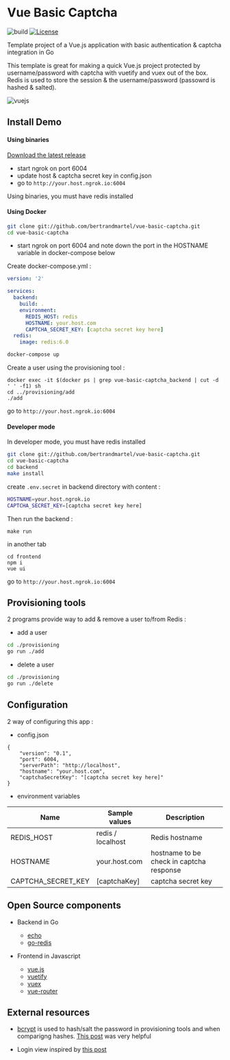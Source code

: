 # Vue Basic Captcha

![build](https://github.com/bertrandmartel/vue-basic-captcha/workflows/build/badge.svg) [![License](http://img.shields.io/:license-mit-blue.svg)](LICENSE.md)

Template project of a Vue.js application with basic authentication & captcha integration in Go

This template is great for making a quick Vue.js project protected by username/password with captcha with vuetify and vuex out of the box. Redis is used to store the session & the username/password (passowrd is hashed & salted).

![vuejs](https://user-images.githubusercontent.com/5183022/81025085-bd82b880-8e75-11ea-9d45-814ece3f9697.png)

## Install Demo

#### Using binaries

[Download the latest release](https://github.com/bertrandmartel/vue-basic-captcha/releases/latest)

* start ngrok on port 6004
* update host & captcha secret key in config.json
* go to `http://your.host.ngrok.io:6004`

Using binaries, you must have redis installed 

#### Using Docker

```bash
git clone git://github.com/bertrandmartel/vue-basic-captcha.git
cd vue-basic-captcha
```

* start ngrok on port 6004 and note down the port in the HOSTNAME variable in docker-compose below

Create docker-compose.yml :

```yaml
version: '2'

services:
  backend:
    build: .
    environment:
      REDIS_HOST: redis
      HOSTNAME: your.host.com
      CAPTCHA_SECRET_KEY: [captcha secret key here]
  redis:
    image: redis:6.0
```

```bash
docker-compose up
```

Create a user using the provisioning tool :
```
docker exec -it $(docker ps | grep vue-basic-captcha_backend | cut -d ' ' -f1) sh
cd ../provisioning/add
./add
```

go to `http://your.host.ngrok.io:6004`

#### Developer mode

In developer mode, you must have redis installed 

```bash
git clone git://github.com/bertrandmartel/vue-basic-captcha.git
cd vue-basic-captcha
cd backend
make install
```

create `.env.secret` in backend directory with content : 

```bash
HOSTNAME=your.host.ngrok.io
CAPTCHA_SECRET_KEY=[captcha secret key here]
```

Then run the backend :

```basj
make run
```

in another tab

```
cd frontend
npm i
vue ui
```

go to `http://your.host.ngrok.io:6004`

## Provisioning tools

2 programs provide way to add & remove a user to/from Redis :

* add a user

```bash
cd ./provisioning
go run ./add
```

* delete a user

```bash
cd ./provisioning
go run ./delete
```

## Configuration

2 way of configuring this app :

* config.json

```
{
    "version": "0.1",
    "port": 6004,
    "serverPath": "http://localhost",
    "hostname": "your.host.com",
    "captchaSecretKey": "[captcha secret key here]"
}
```

* environment variables 

|  Name  | Sample values  | Description |
|--------|--------------|---------------|
| REDIS_HOST |  redis / localhost |  Redis hostname |
| HOSTNAME   |  your.host.com     | hostname to be check in captcha response |
| CAPTCHA_SECRET_KEY |  [captchaKey]  | captcha secret key | 

## Open Source components

* Backend in Go

  * [echo](https://echo.labstack.com/)
  * [go-redis](https://github.com/go-redis/redis)

* Frontend in Javascript

  * [vue.js](https://vuejs.org/)
  * [vuetify](https://vuetifyjs.com/en/getting-started/quick-start/)
  * [vuex](https://vuex.vuejs.org/)
  * [vue-router](https://router.vuejs.org/)

## External resources

* [bcrypt](https://godoc.org/golang.org/x/crypto/bcrypt) is used to hash/salt the password in provisioning tools and when comparigng hashes. [This post](https://medium.com/@jcox250/password-hash-salt-using-golang-b041dc94cb72) was very helpful

* Login view inspired by [this post](https://medium.com/vue-mastery/getting-started-with-vuetify-2-0-522ad3a55154)
